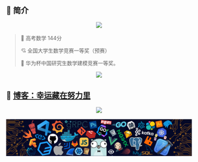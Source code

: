 ## :watermelon:    简介

<!-- 主页访问量统计 --> 
<div align="center"> <img src="https://profile-counter.glitch.me/QInzhengk/count.svg" /> </div>

> :revolving_hearts: 高考数学 144分
>
> :cupid: 全国大学生数学竞赛一等奖（预赛）
>
> :sparkling_heart: 华为杯中国研究生数学建模竞赛一等奖。

<!-- 仓库状态统计 --> 
<div align="center"> <img src="https://github-readme-stats.vercel.app/api?username=QInzhengk&show_icons=true&theme=transparent" /> </div>

## :whale: [博客：幸运藏在努力里](https://github.com/qzkq/qzkq.github.io)

<!-- 常用语言占比统计 --> 
<div align="center"> <img src="https://github-readme-stats.vercel.app/api/top-langs/?username=QInzhengk&layout=compact&theme=tokyonight" /> </div>

![image](https://github.com/QInzhengk/QInzhengk/blob/4781e600735582d630887cfa820ddee5c0e2e65b/images/icon.png)
